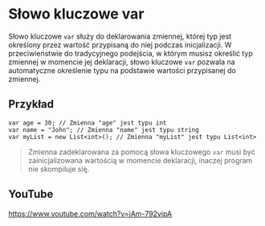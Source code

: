 # Słowo kluczowe var

Słowo kluczowe `var` służy do deklarowania zmiennej, której typ jest określony przez wartość przypisaną do niej podczas inicjalizacji. W przeciwieństwie do tradycyjnego podejścia, w którym musisz określić typ zmiennej w momencie jej deklaracji, słowo kluczowe `var` pozwala na automatyczne określenie typu na podstawie wartości przypisanej do zmiennej.

## Przykład

```
var age = 30; // Zmienna "age" jest typu int
var name = "John"; // Zmienna "name" jest typu string
var myList = new List<int>(); // Zmienna "myList" jest typu List<int>
```

> Zmienna zadeklarowana za pomocą słowa kluczowego `var` musi być zainicjalizowana wartością w momencie deklaracji, inaczej program nie skompiluje się.

## YouTube
https://www.youtube.com/watch?v=jAm-792vipA
